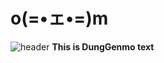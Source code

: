 #       o(=•ェ•=)m
![header](https://capsule-render.vercel.app/api?color=auto)
**This is DungGenmo text**






